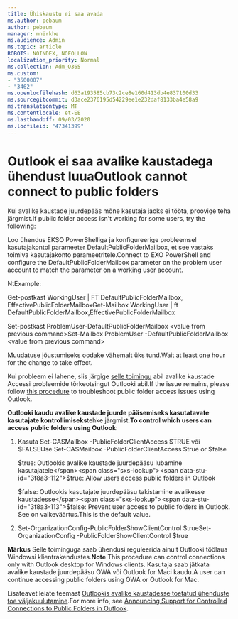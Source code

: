 ```yaml
---
title: Ühiskaustu ei saa avada
ms.author: pebaum
author: pebaum
manager: mnirkhe
ms.audience: Admin
ms.topic: article
ROBOTS: NOINDEX, NOFOLLOW
localization_priority: Normal
ms.collection: Adm_O365
ms.custom:
- "3500007"
- "3462"
ms.openlocfilehash: d63a193585cb73c2ce8e160d413db4e837100d33
ms.sourcegitcommit: d3ace2376195d54229ee1e232daf8133ba4e58a9
ms.translationtype: MT
ms.contentlocale: et-EE
ms.lasthandoff: 09/03/2020
ms.locfileid: "47341399"
---
```

# <a name="outlook-cannot-connect-to-public-folders"></a><span data-ttu-id="3f8a3-102">Outlook ei saa avalike kaustadega ühendust luua</span><span class="sxs-lookup"><span data-stu-id="3f8a3-102">Outlook cannot connect to public folders</span></span>

<span data-ttu-id="3f8a3-103">Kui avalike kaustade juurdepääs mõne kasutaja jaoks ei tööta, proovige teha järgmist.</span><span class="sxs-lookup"><span data-stu-id="3f8a3-103">If public folder access isn't working for some users, try the following:</span></span>

<span data-ttu-id="3f8a3-104">Loo ühendus EKSO PowerShelliga ja konfigureerige probleemsel kasutajakontol parameeter DefaultPublicFolderMailbox, et see vastaks toimiva kasutajakonto parameetritele.</span><span class="sxs-lookup"><span data-stu-id="3f8a3-104">Connect to EXO PowerShell and configure the DefaultPublicFolderMailbox parameter on the problem user account to match the parameter on a working user account.</span></span>

<span data-ttu-id="3f8a3-105">Nt</span><span class="sxs-lookup"><span data-stu-id="3f8a3-105">Example:</span></span>

<span data-ttu-id="3f8a3-106">Get-postkast WorkingUser | FT DefaultPublicFolderMailbox, EffectivePublicFolderMailbox</span><span class="sxs-lookup"><span data-stu-id="3f8a3-106">Get-Mailbox WorkingUser | ft DefaultPublicFolderMailbox,EffectivePublicFolderMailbox</span></span>

<span data-ttu-id="3f8a3-107">Set-postkast ProblemUser-DefaultPublicFolderMailbox \<value from previous command></span><span class="sxs-lookup"><span data-stu-id="3f8a3-107">Set-Mailbox ProblemUser -DefaultPublicFolderMailbox \<value from previous command></span></span>

<span data-ttu-id="3f8a3-108">Muudatuse jõustumiseks oodake vähemalt üks tund.</span><span class="sxs-lookup"><span data-stu-id="3f8a3-108">Wait at least one hour for the change to take effect.</span></span>

<span data-ttu-id="3f8a3-109">Kui probleem ei lahene, siis järgige [selle toimingu](https://aka.ms/pfcte) abil avalike kaustade Accessi probleemide tõrkeotsingut Outlooki abil.</span><span class="sxs-lookup"><span data-stu-id="3f8a3-109">If the issue remains, please follow [this procedure](https://aka.ms/pfcte) to troubleshoot public folder access issues using Outlook.</span></span>
 
<span data-ttu-id="3f8a3-110">**Outlooki kaudu avalike kaustade juurde pääsemiseks kasutatavate kasutajate kontrollimiseks**tehke järgmist.</span><span class="sxs-lookup"><span data-stu-id="3f8a3-110">**To control which users can access public folders using Outlook**:</span></span>

1.  <span data-ttu-id="3f8a3-111">Kasuta Set-CASMailbox <mailboxname> -PublicFolderClientAccess $TRUE või $FALSE</span><span class="sxs-lookup"><span data-stu-id="3f8a3-111">Use Set-CASMailbox <mailboxname> -PublicFolderClientAccess $true or $false</span></span>  
      
    <span data-ttu-id="3f8a3-112">$true: Outlookis avalike kaustade juurdepääsu lubamine kasutajatele</span><span class="sxs-lookup"><span data-stu-id="3f8a3-112">$true: Allow users access public folders in Outlook</span></span>  
      
    <span data-ttu-id="3f8a3-113">$false: Outlookis kasutajate juurdepääsu takistamine avalikesse kaustadesse</span><span class="sxs-lookup"><span data-stu-id="3f8a3-113">$false: Prevent user access to public folders in Outlook.</span></span> <span data-ttu-id="3f8a3-114">See on vaikeväärtus.</span><span class="sxs-lookup"><span data-stu-id="3f8a3-114">This is the default value.</span></span>  
        
2.  <span data-ttu-id="3f8a3-115">Set-OrganizationConfig-PublicFolderShowClientControl $true</span><span class="sxs-lookup"><span data-stu-id="3f8a3-115">Set-OrganizationConfig -PublicFolderShowClientControl $true</span></span>   
      
<span data-ttu-id="3f8a3-116">**Märkus** Selle toiminguga saab ühendusi reguleerida ainult Outlooki töölaua Windowsi klientrakendustes.</span><span class="sxs-lookup"><span data-stu-id="3f8a3-116">**Note** This procedure can control connections only with Outlook desktop for Windows clients.</span></span> <span data-ttu-id="3f8a3-117">Kasutaja saab jätkata avalike kaustade juurdepääsu OWA või Outlook for Maci kaudu.</span><span class="sxs-lookup"><span data-stu-id="3f8a3-117">A user can continue accessing public folders using OWA or Outlook for Mac.</span></span>
 
<span data-ttu-id="3f8a3-118">Lisateavet leiate teemast [Outlookis avalike kaustadesse toetatud ühenduste toe väljakuulutamine](https://aka.ms/controlpf).</span><span class="sxs-lookup"><span data-stu-id="3f8a3-118">For more info, see [Announcing Support for Controlled Connections to Public Folders in Outlook](https://aka.ms/controlpf).</span></span>